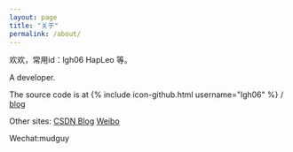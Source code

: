 ```yaml
---
layout: page
title: "关于"
permalink: /about/
---
```


欢欢，常用id：lgh06 HapLeo 等。  

A developer.

The source code is at 
{% include icon-github.html username="lgh06" %} /
[blog](https://github.com/lgh06/blog)  

Other sites:
[CSDN Blog](http://blog.csdn.net/lgh06)
[Weibo](http://weibo.com/73436303)  

Wechat:mudguy